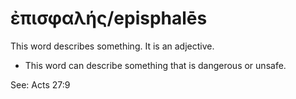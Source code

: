 # ἐπισφαλής/episphalēs
This word describes something. It is an adjective.

* This word can describe something that is dangerous or unsafe.

See: Acts 27:9
